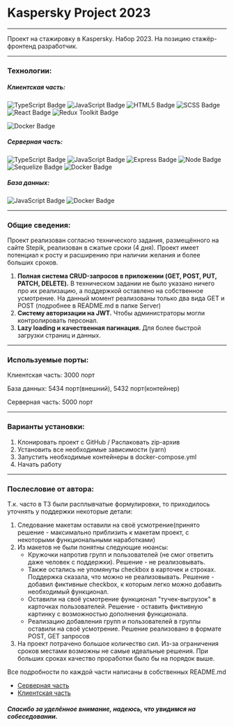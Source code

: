 <h1 >Kaspersky Project 2023</h1>
<hr/>
<p>
Проект на стажировку в Kaspersky. Набор 2023. На позицию стажёр-фронтенд разработчик.
</p>
<hr/>
<h3>Технологии:</h3>
<h5>Клиентская часть:</h5>
<div id="technologyStack">
<img src="https://img.shields.io/badge/TypeScript-blue?logo=TypeScript&logoColor=white&style=for-the-badge" alt="TypeScript Badge"/>
<img src="https://img.shields.io/badge/JavaScript-yellow?logo=JavaScript&logoColor=white&style=for-the-badge" alt="JavaScript Badge"/>
<img src="https://img.shields.io/badge/HTML5-orange?logo=HTML5&logoColor=white&style=for-the-badge" alt="HTML5 Badge"/>
<img src="https://img.shields.io/badge/SCSS-grey?logo=SASS&logoColor=white&style=for-the-badge" alt="SCSS Badge"/>
<img src="https://img.shields.io/badge/React-blue?logo=React&logoColor=white&style=for-the-badge" alt="React Badge"/>
<img src="https://img.shields.io/badge/Redux-blueviolet?logo=Redux&logoColor=white&style=for-the-badge" alt="Redux Toolkit Badge"/>

[//]: # (<img src="https://img.shields.io/badge/Jest-blue?logo=Jest&logoColor=white&style=for-the-badge" alt="Jest Badge"/>)
<img src="https://img.shields.io/badge/Docker-blue?logo=Docker&logoColor=white&style=for-the-badge" alt="Docker Badge"/>
</div>

<h5>Серверная часть:</h5>
<div id="technologyStack">
<img src="https://img.shields.io/badge/TypeScript-blue?logo=TypeScript&logoColor=white&style=for-the-badge" alt="TypeScript Badge"/>
<img src="https://img.shields.io/badge/JavaScript-yellow?logo=JavaScript&logoColor=white&style=for-the-badge" alt="JavaScript Badge"/>
<img src="https://img.shields.io/badge/Express-white?logo=Express&logoColor=black&style=for-the-badge" alt="Express Badge"/>
<img src="https://img.shields.io/badge/Node.JS-grey?logo=Node.JS&logoColor=white&style=for-the-badge" alt="Node Badge"/>
<img src="https://img.shields.io/badge/Sequelize-green?logo=Sequelize&logoColor=white&style=for-the-badge" alt="Sequelize Badge"/>
<img src="https://img.shields.io/badge/Docker-blue?logo=Docker&logoColor=white&style=for-the-badge" alt="Docker Badge"/>
</div>
<h5>База данных:</h5>
<div id="technologyStack">
<img src="https://img.shields.io/badge/PostgreSQL-blue?logo=PostgreSQL&logoColor=white&style=for-the-badge" alt="JavaScript Badge"/>
<img src="https://img.shields.io/badge/Docker-blue?logo=Docker&logoColor=white&style=for-the-badge" alt="Docker Badge"/>
</div>
<hr/>
<h3>Общие сведения:</h3>
<p> Проект реализован согласно технического задания, размещённого на сайте Stepik, реализован в сжатые сроки (4 дня). Проект имеет потенциал к росту и расширению при наличии желания и более больших сроков.</p>
<ol>
<li><b>Полная система CRUD-запросов в приложении (GET, POST, PUT, PATCH, DELETE).</b> В техническом задании не было указано ничего про их реализацию, а поддержкой оставлено на собственное усмотрение. На данный момент реализованы только два вида GET и POST (подробнее в README.md в папке Server)</li>
<li><b>Систему авторизации на JWT.</b> Чтобы администраторы могли контролировать персонал.</li>
<li><b>Lazy loading и качественная пагинация. </b> Для более быстрой загрузки страниц и данных.</li>
</ol>
<hr/>
<h3>Используемые порты:</h3>
<p>Клиентская часть: 3000 порт</p>
<p>База данных: 5434 порт(внешний), 5432 порт(контейнер)</p>
<p>Серверная часть: 5000 порт</p>
<hr/>
<h3>Варианты установки:</h3>
<ol>
<li>Клонировать проект с GitHub / Распаковать zip-архив</li>
<li>Установить все необходимые зависимости (yarn)</li>
<li>Запустить необходимые контейнеры в docker-compose.yml</li>
<li>Начать работу</li>
</ol>
<hr/>

<h3>Послесловие от автора:</h3>
<p>Т.к. часто в ТЗ были расплывчатые формулировки, то приходилось уточнять у поддержки некоторые детали:</p>
<ol>
<li>Следование макетам оставили на своё усмотрение(принято решение - максимально приблизить к макетам проект, с некоторыми функциональными наработками)</li>
<li>Из макетов не были понятны следующие нюансы:
    <ul>
        <li>Кружочки напротив групп и пользователей (не смог ответить даже человек с поддержки). Решение - не реализовывать.</li>
        <li>Также остались не упомянуты checkbox в карточек и строках. Поддержка сказала, что можно не реализовывать. Решение - добавил фиктивные checkbox, к которым легко можно добавить необходимый функционал.</li>
        <li>Оставили на своё усмотрение функционал "тучек-выгрузок" в карточках пользователей. Решение - оставить фиктивную картинку с возможностью дополнения функционала.</li>
        <li>Реализацию добавления групп и пользователей в группы оставили на своё усмотрение. Решение реализовано в формате POST, GET запросов</li>
    </ul>
</li>
<li>На проект потрачено большое количество сил. Из-за ограничения сроков местами возможны не самые идеальные решения. При больших сроках качество проработки было бы на порядок выше.</li>
</ol>
Все подробности по каждой части написаны в собственных README.md
<ul>
    <li><a href="./Server/README.md">Серверная часть</a></li>
    <li><a href="./Client/README.md">Клиентская часть</a></li>
</ul>
<h5>Спасибо за уделённое внимание, надеюсь, что увидимся на собеседовании.</h5>
